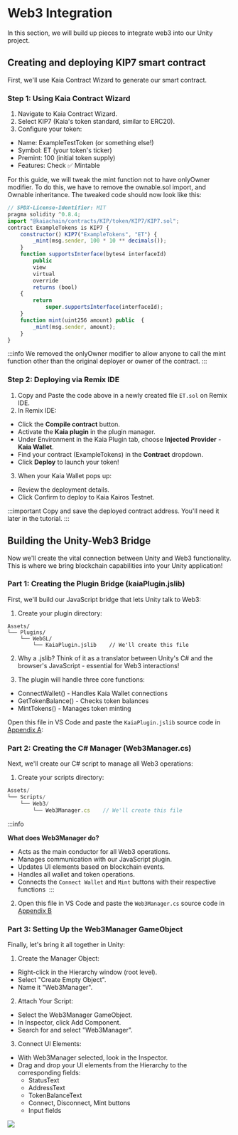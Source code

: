 # Web3 Integration

In this section, we will build up pieces to integrate web3 into our Unity project.

## Creating and deploying KIP7 smart contract

First, we'll use Kaia Contract Wizard to generate our smart contract.

### Step 1: Using Kaia Contract Wizard

1. Navigate to Kaia Contract Wizard.
2. Select KIP7 (Kaia's token standard, similar to ERC20).
3. Configure your token:
  - Name: ExampleTestToken (or something else!)
  - Symbol: ET (your token's ticker)
  - Premint: 100 (initial token supply)
  - Features: Check ✅ Mintable

For this guide, we will tweak the mint function not to have onlyOwner modifier. To do this, we have to remove the ownable.sol import, and Ownable inheritance. The tweaked code should now look like this:

```js
// SPDX-License-Identifier: MIT
pragma solidity ^0.8.4;
import "@kaiachain/contracts/KIP/token/KIP7/KIP7.sol";
contract ExampleTokens is KIP7 {
    constructor() KIP7("ExampleTokens", "ET") {
        _mint(msg.sender, 100 * 10 ** decimals());
    }
    function supportsInterface(bytes4 interfaceId)
        public
        view
        virtual
        override
        returns (bool)
    {
        return
            super.supportsInterface(interfaceId);
    }
    function mint(uint256 amount) public  {
        _mint(msg.sender, amount);
    }
}
```

:::info
We removed the onlyOwner modifier to allow anyone to call the mint function other than the original deployer or owner of the contract.
:::

### Step 2: Deploying via Remix IDE

1. Copy and Paste the code above in a newly created file `ET.sol` on Remix IDE.
2. In Remix IDE:
  - Click the **Compile contract** button.
  - Activate the **Kaia plugin** in the plugin manager.
  - Under Environment in the Kaia Plugin tab, choose **Injected Provider** - **Kaia Wallet**.
  - Find your contract (ExampleTokens) in the **Contract** dropdown.
  - Click **Deploy** to launch your token!
3. When your Kaia Wallet pops up:
  - Review the deployment details.
  - Click Confirm to deploy to Kaia Kairos Testnet.

:::important
Copy and save the deployed contract address. You'll need it later in the tutorial.
:::

## Building the Unity-Web3 Bridge

Now we'll create the vital connection between Unity and Web3 functionality. This is where we bring blockchain capabilities into your Unity application!

### Part 1: Creating the Plugin Bridge (kaiaPlugin.jslib)

First, we'll build our JavaScript bridge that lets Unity talk to Web3:

1. Create your plugin directory:

```
Assets/
└── Plugins/
    └── WebGL/
        └── KaiaPlugin.jslib    // We'll create this file
```

2. Why a .jslib? Think of it as a translator between Unity's C# and the browser's JavaScript - essential for Web3 interactions!

3. The plugin will handle three core functions:
  - ConnectWallet() - Handles Kaia Wallet connections
  - GetTokenBalance() - Checks token balances
  - MintTokens() - Manages token minting

Open this file in VS Code and paste the `KaiaPlugin.jslib` source code in [Appendix A](convert-unity-liff.md#appendix-a):

### Part 2: Creating the C# Manager (Web3Manager.cs)

Next, we'll create our C# script to manage all Web3 operations:

1. Create your scripts directory:

```js
Assets/
└── Scripts/
    └── Web3/
        └── Web3Manager.cs    // We'll create this file
```

:::info

**What does Web3Manager do?**

- Acts as the main conductor for all Web3 operations.
- Manages communication with our JavaScript plugin.
- Updates UI elements based on blockchain events.
- Handles all wallet and token operations.
- Connects the `Connect Wallet` and `Mint` buttons with their respective functions 
  :::

2. Open this file in VS Code and paste the `Web3Manager.cs` source code in [Appendix B](convert-unity-liff.md#appendix-b)

### Part 3: Setting Up the Web3Manager GameObject

Finally, let's bring it all together in Unity:

1. Create the Manager Object:
  - Right-click in the Hierarchy window (root level).
  - Select "Create Empty Object".
  - Name it "Web3Manager".
2. Attach Your Script:
  - Select the Web3Manager GameObject.
  - In Inspector, click Add Component.
  - Search for and select "Web3Manager".
3. Connect UI Elements:
  - With Web3Manager selected, look in the Inspector.
  - Drag and drop your UI elements from the Hierarchy to the corresponding fields:
    - StatusText
    - AddressText
    - TokenBalanceText
    - Connect, Disconnect, Mint buttons
    - Input fields

![](/img/minidapps/unity-minidapp/connect-ui-manager.png)
